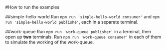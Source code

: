#How to run the examples

##simple-hello-world
Run `npm run 'simple-hello-world consumer'` and `npm run 'simple-hello-world publishe'`, each in a separate terminal.

##work-queue
Run `npm run 'work-queue publisher'` in a terminal, then open up **two** terminals. Run `npm run 'work-queue consumer'` in each of them to simulate the working of the work-queue.